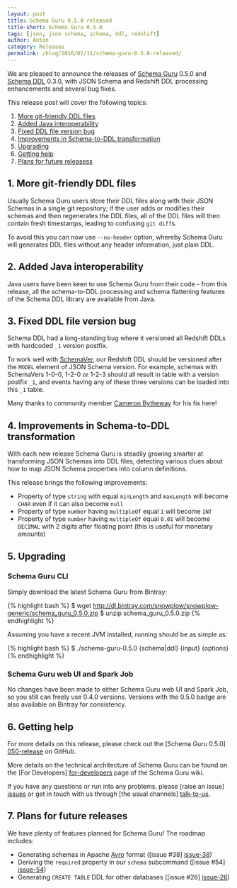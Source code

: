 ```yaml
---
layout: post
title: Schema Guru 0.5.0 released
title-short: Schema Guru 0.5.0
tags: [json, json schema, schema, ddl, redshift]
author: Anton
category: Releases
permalink: /blog/2016/02/11/schema-guru-0.5.0-released/
---
```


We are pleased to announce the releases of [Schema Guru][repo] 0.5.0 and [Schema DDL][ddl-repo] 0.3.0, with JSON Schema and Redshift DDL processing enhancements and several bug fixes.

This release post will cover the following topics:

1. [More git-friendly DDL files](/blog/2016/02/11/schema-guru-0.5.0-released/#git-friendly)
2. [Added Java interoperability](#java)
3. [Fixed DDL file version bug](#version)
4. [Improvements in Schema-to-DDL transformation](/blog/2016/02/11/schema-guru-0.5.0-released/#schema-to-ddl)
5. [Upgrading](#upgrading)
6. [Getting help](#help)
7. [Plans for future releasess](#roadmap)

<!--more-->

<h2 id="git-friendly">1. More git-friendly DDL files</h2>

Usually Schema Guru users store their DDL files along with their JSON Schemas in a single git repository; if the user adds or modifies their schemas and then regenerates the DDL files, all of the DDL files will then contain fresh timestamps, leading to confusing `git diff`s.

To avoid this you can now use `--no-header` option, whereby Schema Guru will generates DDL files without any header information, just plain DDL.

<h2 id="java">2. Added Java interoperability</h2>

Java users have been keen to use Schema Guru from their code - from this release, all the schema-to-DDL processing and schema flattening features of the Schema DDL library are available from Java.

<h2 id="version">3. Fixed DDL file version bug</h2>

Schema DDL had a long-standing bug where it versioned all Redshift DDLs with hardcoded `_1` version postfix.

To work well with [SchemaVer][schemaver], our Redshift DDL should be versioned after the `MODEL` element of JSON Schema version. For example, schemas with SchemaVers 1-0-0, 1-2-0 or 1-2-3 should all result in table with a version postfix `_1`, and events having any of these three versions can be loaded into this `_1` table.

Many thanks to community member [Cameron Bytheway][camshaft] for his fix here!

<h2 id="schema-to-ddl">4. Improvements in Schema-to-DDL transformation</h2>

With each new release Schema Guru is steadily growing smarter at transforming JSON Schemas into DDL files,
detecting various clues about how to map JSON Schema properties into column definitions.

This release brings the following improvements:

* Property of type `string` with equal `minLength` and `maxLength` will become `CHAR` even if it can also become `null`
* Property of type `number` having `multipleOf` equal `1` will become `INT`
* Property of type `number` having `multipleOf` equal `0.01` will become `DECIMAL` with 2 digits after floating point (this is useful for monetary amounts)

<h2><a name="upgrading">5. Upgrading</a></h2>

<h3>Schema Guru CLI</h3>

Simply download the latest Schema Guru from Bintray:

{% highlight bash %}
$ wget http://dl.bintray.com/snowplow/snowplow-generic/schema_guru_0.5.0.zip
$ unzip schema_guru_0.5.0.zip
{% endhighlight %}

Assuming you have a recent JVM installed, running should be as simple as:

{% highlight bash %}
$ ./schema-guru-0.5.0 {schema|ddl} {input} {options}
{% endhighlight %}

<h3>Schema Guru web UI and Spark Job</h3>

No changes have been made to either Schema Guru web UI and Spark Job, so you still can freely use 0.4.0 versions. Versions with the 0.5.0 badge are also available on Bintray for consistency.

<h2><a name="help">6. Getting help</a></h2>

For more details on this release, please check out the [Schema Guru 0.5.0] [050-release] on GitHub.

More details on the technical architecture of Schema Guru can be found on the [For Developers] [for-developers] page of the Schema Guru wiki.

If you have any questions or run into any problems, please [raise an issue] [issues] or get in touch with us through [the usual channels] [talk-to-us].

<h2><a name="roadmap">7. Plans for future releases</a></h2>

We have plenty of features planned for Schema Guru! The roadmap includes:

* Generating schemas in Apache [Avro][avro] format ([issue #38] [issue-38])
* Deriving the `required` property in our `schema` subcommand ([issue #54] [issue-54])
* Generating `CREATE TABLE` DDL for other databases ([issue #26] [issue-26])

[schemaver]: http://snowplowanalytics.com/blog/2014/05/13/introducing-schemaver-for-semantic-versioning-of-schemas/
[vagrant]: https://www.vagrantup.com/
[avro]: https://avro.apache.org/
[for-developers]: https://github.com/snowplow/schema-guru/wiki/For-developers
[camshaft]: https://github.com/camshaft

[repo]: https://github.com/snowplow/schema-guru
[ddl-repo]: https://github.com/snowplow/schema-ddl
[issues]: https://github.com/snowplow/schema-guru/issues
[issue-38]: https://github.com/snowplow/schema-guru/issues/38
[issue-54]: https://github.com/snowplow/schema-guru/issues/54
[issue-26]: https://github.com/snowplow/schema-ddl/issues/26
[050-release]: https://github.com/snowplow/schema-guru/releases/tag/0.5.0
[talk-to-us]: https://github.com/snowplow/snowplow/wiki/Talk-to-us
